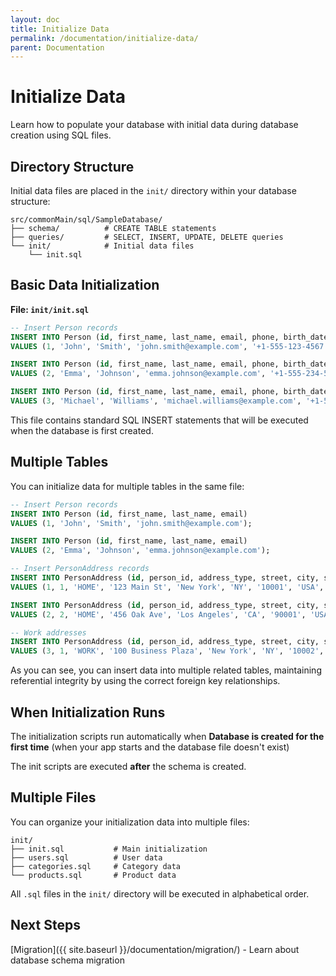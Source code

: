 ```yaml
---
layout: doc
title: Initialize Data
permalink: /documentation/initialize-data/
parent: Documentation
---
```


# Initialize Data

Learn how to populate your database with initial data during database creation using SQL files.

## Directory Structure

Initial data files are placed in the `init/` directory within your database structure:

```
src/commonMain/sql/SampleDatabase/
├── schema/          # CREATE TABLE statements
├── queries/         # SELECT, INSERT, UPDATE, DELETE queries
└── init/            # Initial data files
    └── init.sql
```

## Basic Data Initialization

**File: `init/init.sql`**

```sql
-- Insert Person records
INSERT INTO Person (id, first_name, last_name, email, phone, birth_date) 
VALUES (1, 'John', 'Smith', 'john.smith@example.com', '+1-555-123-4567', '1985-03-15');

INSERT INTO Person (id, first_name, last_name, email, phone, birth_date) 
VALUES (2, 'Emma', 'Johnson', 'emma.johnson@example.com', '+1-555-234-5678', '1990-07-22');

INSERT INTO Person (id, first_name, last_name, email, phone, birth_date) 
VALUES (3, 'Michael', 'Williams', 'michael.williams@example.com', '+1-555-345-6789', '1978-11-30');
```

This file contains standard SQL INSERT statements that will be executed when the database is first created.

## Multiple Tables

You can initialize data for multiple tables in the same file:

```sql
-- Insert Person records
INSERT INTO Person (id, first_name, last_name, email) 
VALUES (1, 'John', 'Smith', 'john.smith@example.com');

INSERT INTO Person (id, first_name, last_name, email) 
VALUES (2, 'Emma', 'Johnson', 'emma.johnson@example.com');

-- Insert PersonAddress records
INSERT INTO PersonAddress (id, person_id, address_type, street, city, state, postal_code, country, is_primary)
VALUES (1, 1, 'HOME', '123 Main St', 'New York', 'NY', '10001', 'USA', 1);

INSERT INTO PersonAddress (id, person_id, address_type, street, city, state, postal_code, country, is_primary)
VALUES (2, 2, 'HOME', '456 Oak Ave', 'Los Angeles', 'CA', '90001', 'USA', 1);

-- Work addresses
INSERT INTO PersonAddress (id, person_id, address_type, street, city, state, postal_code, country, is_primary)
VALUES (3, 1, 'WORK', '100 Business Plaza', 'New York', 'NY', '10002', 'USA', 0);
```

As you can see, you can insert data into multiple related tables, maintaining referential integrity
by using the correct foreign key relationships.

## When Initialization Runs

The initialization scripts run automatically when **Database is created for the first time** (when your
app starts and the database file doesn't exist)

The init scripts are executed **after** the schema is created.

## Multiple Files

You can organize your initialization data into multiple files:

```
init/
├── init.sql           # Main initialization
├── users.sql          # User data
├── categories.sql     # Category data
└── products.sql       # Product data
```

All `.sql` files in the `init/` directory will be executed in alphabetical order.

## Next Steps

[Migration]({{ site.baseurl }}/documentation/migration/) - Learn about database schema migration
